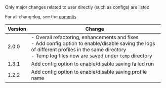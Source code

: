 Only major changes related to user directly (such as configs) are listed

For all changelog, see the [commits](https://github.com/lbol-logs/lbol-run-logger/commits/main/)

| Version | Change |
| --- | --- |
| 2.0.0 | - Overall refactoring, enhancements and fixes<br />- Add config option to enable/disable saving the logs of different profiles in the same directory<br />- Temp log files now are saved under `temp` directory |
| 1.3.1 | Add config option to enable/disable saving failed run |
| 1.2.2 | Add config option to enable/disable saving profile name |